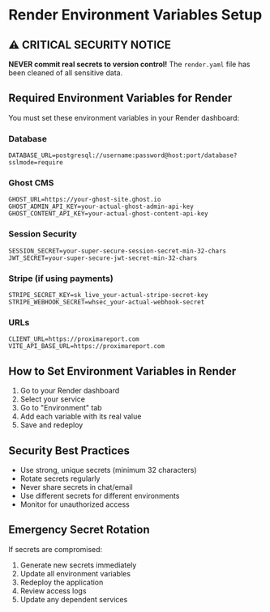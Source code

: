 # Render Environment Variables Setup

## ⚠️ CRITICAL SECURITY NOTICE

**NEVER commit real secrets to version control!** The `render.yaml` file has been cleaned of all sensitive data.

## Required Environment Variables for Render

You must set these environment variables in your Render dashboard:

### Database
```
DATABASE_URL=postgresql://username:password@host:port/database?sslmode=require
```

### Ghost CMS
```
GHOST_URL=https://your-ghost-site.ghost.io
GHOST_ADMIN_API_KEY=your-actual-ghost-admin-api-key
GHOST_CONTENT_API_KEY=your-actual-ghost-content-api-key
```

### Session Security
```
SESSION_SECRET=your-super-secure-session-secret-min-32-chars
JWT_SECRET=your-super-secure-jwt-secret-min-32-chars
```

### Stripe (if using payments)
```
STRIPE_SECRET_KEY=sk_live_your-actual-stripe-secret-key
STRIPE_WEBHOOK_SECRET=whsec_your-actual-webhook-secret
```

### URLs
```
CLIENT_URL=https://proximareport.com
VITE_API_BASE_URL=https://proximareport.com
```

## How to Set Environment Variables in Render

1. Go to your Render dashboard
2. Select your service
3. Go to "Environment" tab
4. Add each variable with its real value
5. Save and redeploy

## Security Best Practices

- Use strong, unique secrets (minimum 32 characters)
- Rotate secrets regularly
- Never share secrets in chat/email
- Use different secrets for different environments
- Monitor for unauthorized access

## Emergency Secret Rotation

If secrets are compromised:
1. Generate new secrets immediately
2. Update all environment variables
3. Redeploy the application
4. Review access logs
5. Update any dependent services
